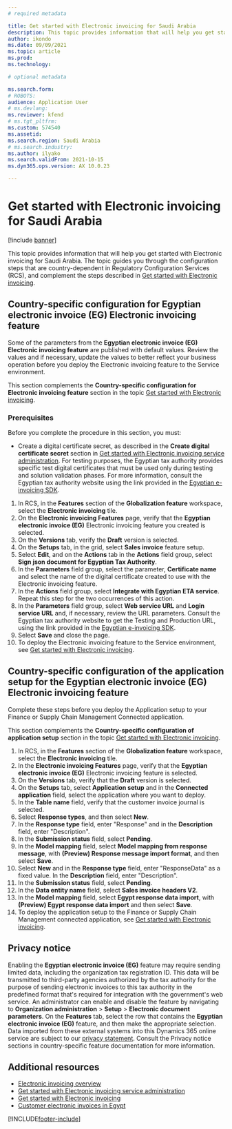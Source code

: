 ```yaml
---
# required metadata

title: Get started with Electronic invoicing for Saudi Arabia
description: This topic provides information that will help you get started with Electronic invoicing for Saudi Arabia in Finance and Supply Chain Management.
author: ikondo
ms.date: 09/09/2021
ms.topic: article
ms.prod: 
ms.technology: 

# optional metadata

ms.search.form: 
# ROBOTS: 
audience: Application User
# ms.devlang: 
ms.reviewer: kfend
# ms.tgt_pltfrm: 
ms.custom: 574540
ms.assetid: 
ms.search.region: Saudi Arabia
# ms.search.industry: 
ms.author: ilyako
ms.search.validFrom: 2021-10-15
ms.dyn365.ops.version: AX 10.0.23

---
```


# Get started with Electronic invoicing for Saudi Arabia

[!include [banner](../includes/banner.md)]

This topic provides information that will help you get started with Electronic invoicing for Saudi Arabia. The topic guides you through the configuration steps that are country-dependent in Regulatory Configuration Services (RCS), and complement the steps described in [Get started with Electronic invoicing](e-invoicing-get-started.md).

## Country-specific configuration for Egyptian electronic invoice (EG) Electronic invoicing feature

Some of the parameters from the **Egyptian electronic invoice (EG) Electronic invoicing feature** are published with default values. Review the values and if necessary, update the values to better reflect your business operation before you deploy the Electronic invoicing feature to the Service environment.

This section complements the **Country-specific configuration for Electronic invoicing feature** section in the topic [Get started with Electronic invoicing](e-invoicing-get-started.md).

### Prerequisites

Before you complete the procedure in this section, you must:

- Create a digital certificate secret, as described in the **Create digital certificate secret** section in [Get started with Electronic invoicing service administration](e-invoicing-get-started-service-administration.md). For testing purposes, the Egyptian tax authority provides specific test digital certificates that must be used only during testing and solution validation phases. For more information, consult the Egyptian tax authority website using the link provided in the [Egyptian e-invoicing SDK](https://sdk.sit.invoicing.eta.gov.eg/faq/).

1. In RCS, in the **Features** section of the **Globalization feature** workspace, select the **Electronic invoicing** tile.
2. On the **Electronic invoicing Features** page, verify that the **Egyptian electronic invoice (EG)** Electronic invoicing feature you created is selected.
3. On the **Versions** tab, verify the **Draft** version is selected.
4. On the **Setups** tab, in the grid, select **Sales invoice** feature setup.
5. Select **Edit**, and on the **Actions** tab in the **Actions** field group, select **Sign json document for Egyptian Tax Authority**.
6. In the **Parameters** field group, select the parameter, **Certificate name** and select the name of the digital certificate created to use with the Electronic invoicing feature.
7. In the **Actions** field group, select **Integrate with Egyptian ETA service**. Repeat this step for the two occurrences of this action.
8. In the **Parameters** field group, select **Web service URL** and **Login service URL** and, if necessary, review the URL parameters. Consult the Egyptian tax authority website to get the Testing and Production URL, using the link provided in the [Egyptian e-invoicing SDK](https://sdk.sit.invoicing.eta.gov.eg/faq/).
9. Select **Save** and close the page.
10. To deploy the Electronic invoicing feature to the Service environment, see [Get started with Electronic invoicing](e-invoicing-get-started.md).

## Country-specific configuration of the application setup for the Egyptian electronic invoice (EG) Electronic invoicing feature

Complete these steps before you deploy the Application setup to your Finance or Supply Chain Management Connected application.

This section complements the **Country-specific configuration of application setup** section in the topic [Get started with Electronic invoicing](e-invoicing-get-started.md).

1. In RCS, in the **Features** section of the **Globalization feature** workspace, select the **Electronic invoicing** tile.
2. In the **Electronic invoicing Features** page, verify that the **Egyptian electronic invoice (EG)** Electronic invoicing feature is selected.
3. On the **Versions** tab, verify that the **Draft** version is selected.
4. On the **Setups** tab, select **Application setup** and in the **Connected application** field, select the application where you want to deploy.
5. In the **Table name** field, verify that the customer invoice journal is selected.
6. Select **Response types**, and then select **New**.
7. In the **Response type** field, enter "Response" and in the **Description** field, enter "Description".
8. In the **Submission status** field, select **Pending**.
9. In the **Model mapping** field, select **Model mapping from response message**, with **(Preview) Response message import format**, and then select **Save**.
10. Select **New** and in the **Response type** field, enter "ResponseData" as a fixed value. In the **Description** field, enter "Description".
11. In the **Submission status** field, select **Pending**.
12. In the **Data entity name** field, select **Sales invoice headers V2**.
13. In the **Model mapping** field, select **Egypt response data import**, with **(Preview) Egypt response data import** and then select **Save**.
14. To deploy the application setup to the Finance or Supply Chain Management connected application, see [Get started with Electronic invoicing](e-invoicing-get-started.md).

## Privacy notice

Enabling the **Egyptian electronic invoice (EG)** feature may require sending limited data, including the organization tax registration ID. This data will be transmitted to third-party agencies authorized by the tax authority for the purpose of sending electronic invoices to this tax authority in the predefined format that's required for integration with the government's web service. An administrator can enable and disable the feature by navigating to **Organization administration** > **Setup** > **Electronic document parameters**. On the **Features** tab, select the row that contains the **Egyptian electronic invoice (EG)** feature, and then make the appropriate selection. Data imported from these external systems into this Dynamics 365 online service are subject to our [privacy statement](https://go.microsoft.com/fwlink/?LinkId=512132). Consult the Privacy notice sections in country-specific feature documentation for more information.

## Additional resources

- [Electronic invoicing overview](e-invoicing-service-overview.md)
- [Get started with Electronic invoicing service administration](e-invoicing-get-started-service-administration.md)
- [Get started with Electronic invoicing](e-invoicing-get-started.md)
- [Customer electronic invoices in Egypt](emea-egy-e-invoices.md)


[!INCLUDE[footer-include](../../includes/footer-banner.md)]

